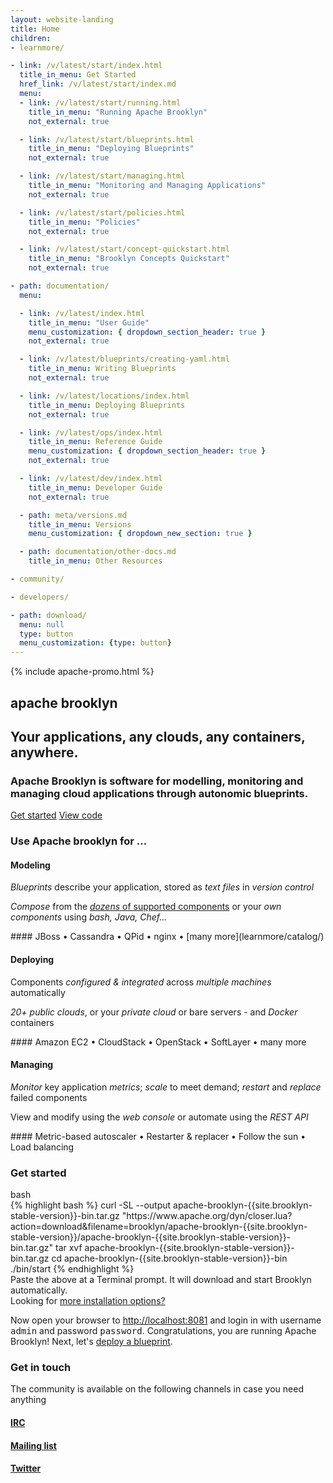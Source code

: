 ```yaml
---
layout: website-landing
title: Home
children:
- learnmore/

- link: /v/latest/start/index.html
  title_in_menu: Get Started
  href_link: /v/latest/start/index.md
  menu:
  - link: /v/latest/start/running.html
    title_in_menu: "Running Apache Brooklyn"
    not_external: true

  - link: /v/latest/start/blueprints.html
    title_in_menu: "Deploying Blueprints"
    not_external: true

  - link: /v/latest/start/managing.html
    title_in_menu: "Monitoring and Managing Applications"
    not_external: true

  - link: /v/latest/start/policies.html
    title_in_menu: "Policies"
    not_external: true

  - link: /v/latest/start/concept-quickstart.html
    title_in_menu: "Brooklyn Concepts Quickstart"
    not_external: true

- path: documentation/
  menu:

  - link: /v/latest/index.html
    title_in_menu: "User Guide"
    menu_customization: { dropdown_section_header: true }
    not_external: true

  - link: /v/latest/blueprints/creating-yaml.html
    title_in_menu: Writing Blueprints
    not_external: true

  - link: /v/latest/locations/index.html
    title_in_menu: Deploying Blueprints
    not_external: true

  - link: /v/latest/ops/index.html
    title_in_menu: Reference Guide
    menu_customization: { dropdown_section_header: true }
    not_external: true

  - link: /v/latest/dev/index.html
    title_in_menu: Developer Guide
    not_external: true

  - path: meta/versions.md
    title_in_menu: Versions
    menu_customization: { dropdown_new_section: true }

  - path: documentation/other-docs.md
    title_in_menu: Other Resources

- community/

- developers/

- path: download/
  menu: null
  type: button
  menu_customization: {type: button}
---
```


{% include apache-promo.html %}

<section class="hero">
<div class="container text-center" markdown="1">

# <span class="text-apache">apache</span> <span class="text-brooklyn">brooklyn</span>

## Your applications, any clouds, any containers, anywhere.
### Apache Brooklyn is software for modelling, monitoring and managing cloud applications through autonomic blueprints.
 
<a href="#get-started" class="btn btn-primary btn-lg">Get started</a>
<a href="https://github.com/apache/brooklyn" class="btn btn-link btn-lg"><i class="fa fa-fw fa-github"></i> View code</a>

</div>
</section>

<section class="container about">
<h3 class="text-center">Use Apache brooklyn for &hellip;</h3>
<div class="row">

<div class="col-md-4" markdown="1">
<p>
<span class="fa-stack fa-2x">
<i class="fa fa-circle-thin fa-stack-2x "></i>
<i class="fa fa-archive fa-stack-1x modeling"></i>
</span>
</p>

#### Modeling

*Blueprints* describe your application, stored as *text files* in *version control*

*Compose* from the [*dozens* of supported components](learnmore/catalog/) or your *own components* using *bash, Java, Chef...*

<div class="text-muted" markdown="1">
#### JBoss &bull; Cassandra &bull; QPid &bull; nginx &bull; [many more](learnmore/catalog/)
</div>
</div>

<div class="col-md-4" markdown="1">
<p>
<span class="fa-stack fa-2x">
<i class="fa fa-circle-thin fa-stack-2x "></i>
<i class="fa fa-rocket fa-stack-1x deploying"></i>
</span>
</p>

#### Deploying

Components *configured &amp; integrated* across *multiple machines* automatically

*20+ public clouds*, or your *private cloud* or bare servers - and *Docker* containers

<div class="text-muted" markdown="1">
#### Amazon EC2 &bull; CloudStack &bull; OpenStack &bull; SoftLayer &bull; many more
</div>
</div>

<div class="col-md-4" markdown="1">
<p>
<span class="fa-stack fa-2x">
<i class="fa fa-circle-thin fa-stack-2x "></i>
<i class="fa fa-cog fa-stack-1x managing"></i>
</span>
</p>

#### Managing

*Monitor* key application *metrics*; *scale* to meet demand; *restart* and *replace* failed components

View and modify using the *web console* or automate using the *REST API*

<div class="text-muted" markdown="1">
#### Metric-based autoscaler &bull; Restarter &amp; replacer &bull; Follow the sun &bull; Load balancing 
</div>

</div>
</div>
</section>


<section class="jumbotron get-started" id="get-started">
  <div class="container">
    <div class="row">
      <div class="col-md-12">
        <h3 class="text-center">Get started</h3>
        <div class="shell">
          <div class="shell-toolbar">
            <i class="red"></i>
            <i class="yellow"></i>
            <i class="green"></i>
            <span>bash</span>
          </div>
{% highlight bash %}
curl -SL --output apache-brooklyn-{{site.brooklyn-stable-version}}-bin.tar.gz "https://www.apache.org/dyn/closer.lua?action=download&filename=brooklyn/apache-brooklyn-{{site.brooklyn-stable-version}}/apache-brooklyn-{{site.brooklyn-stable-version}}-bin.tar.gz"
tar xvf apache-brooklyn-{{site.brooklyn-stable-version}}-bin.tar.gz
cd apache-brooklyn-{{site.brooklyn-stable-version}}-bin
./bin/start
{% endhighlight %}
        </div>
        <div class="text-muted row">
          <div class="col-md-9">Paste the above at a Terminal prompt. It will download and start Brooklyn automatically.</div>
          <div class="col-md-3 text-rigth">Looking for <a href="{{ site.path.guide }}/start/running.html">more installation options?</a></div>
        </div>
        <p>Now open your browser to <a href="http://localhost:8081/">http://localhost:8081</a> and login in with username <tt>admin</tt> and password <tt>password</tt>. Congratulations, you are running Apache Brooklyn! Next, let's <a href="{{ site.path.guide }}/start/blueprints.html">deploy a blueprint</a>.</p>
      </div>
    </div>
  </div>
</section>

<section class="container text-center social">
    <div class="row">
        <div class="col-md-12">
            <h3 class="text-center">Get in touch</h3>
            <p>The community is available on the following channels in case you need anything</p>
        </div>
        <div class="col-sm-4">
            <a href="http://webchat.freenode.net/?channels=brooklyncentral"
               data-toggle="tooltip" data-placement="bottom" title="IRC: freenode #brooklyncentral">
                <p>
                    <span class="fa-stack fa-2x">
                        <i class="fa fa-circle-thin fa-stack-2x"></i>
                        <i class="fa fa-slack fa-stack-1x"></i>
                    </span>
                </p>
                <h4 id="deploy">IRC</h4>
            </a>
        </div>
        <div class="col-sm-4">
            <a href="https://lists.apache.org/list.html?dev@brooklyn.apache.org"
               data-toggle="tooltip" data-placement="bottom" title="Mailing list: dev@brooklyn.apache.org">
                <p>
                    <span class="fa-stack fa-2x">
                        <i class="fa fa-circle-thin fa-stack-2x"></i>
                        <i class="fa fa-envelope-o fa-stack-1x"></i>
                    </span>
                </p>
                <h4 id="deploy">Mailing list</h4>
            </a>
        </div>
        <div class="col-sm-4">
            <a href="https://twitter.com/#!/search?q=brooklyncentral"
               data-toggle="tooltip" data-placement="bottom" title="Twitter: @brooklyncentral"/>
                <p>
                    <span class="fa-stack fa-2x">
                        <i class="fa fa-circle-thin fa-stack-2x"></i>
                        <i class="fa fa-twitter fa-stack-1x"></i>
                    </span>
                </p>
                <h4 id="deploy">Twitter</h4>
            </a>
        </div>
    </div>
</section>
